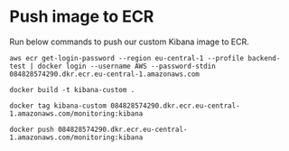 # Push image to ECR
Run below commands to push our custom Kibana image to ECR.
```
aws ecr get-login-password --region eu-central-1 --profile backend-test | docker login --username AWS --password-stdin 084828574290.dkr.ecr.eu-central-1.amazonaws.com
```

```
docker build -t kibana-custom .
```

```
docker tag kibana-custom 084828574290.dkr.ecr.eu-central-1.amazonaws.com/monitoring:kibana
```

```
docker push 084828574290.dkr.ecr.eu-central-1.amazonaws.com/monitoring:kibana
```